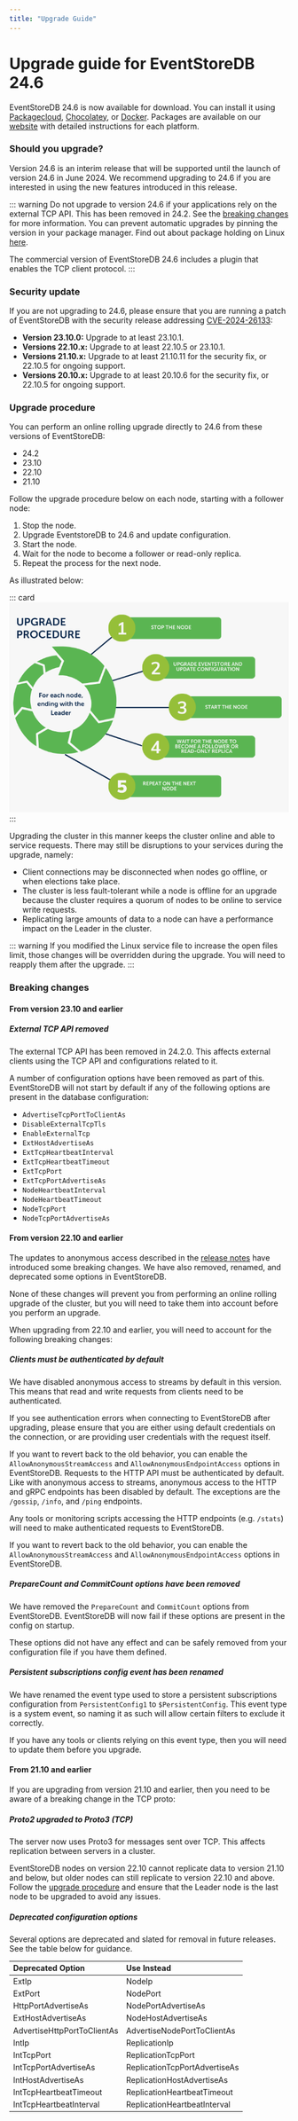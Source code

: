 ```yaml
---
title: "Upgrade Guide"
---
```


# Upgrade guide for EventStoreDB 24.6

EventStoreDB 24.6 is now available for download. You can install it using [Packagecloud](https://packagecloud.io/EventStore/EventStore-OSS), [Chocolatey](https://chocolatey.org/packages/eventstore-oss), or [Docker](https://hub.docker.com/r/eventstore/eventstore/tags?page=1&name=24.6).  Packages are available on our [website](https://www.eventstore.com/downloads) with detailed instructions for each platform.

### Should you upgrade?

Version 24.6 is an interim release that will be supported until the launch of version 24.6 in June 2024.
We recommend upgrading to 24.6 if you are interested in using the new features introduced in this release.

::: warning
Do not upgrade to version 24.6 if your applications rely on the external TCP API. This has been removed in 24.2. See the [breaking changes](#external-tcp-api-removed) for more information. You can prevent automatic upgrades by pinning the version in your package manager. Find out about package holding on Linux [here](https://askubuntu.com/questions/18654/how-to-prevent-updating-of-a-specific-package).

The commercial version of EventStoreDB 24.6 includes a plugin that enables the TCP client protocol. 
:::

### Security update

If you are not upgrading to 24.6, please ensure that you are running a patch of EventStoreDB with the security release addressing [CVE-2024-26133](https://www.eventstore.com/blog/eventstoredb-security-release-23.10-22.10-21.10-and-20.10-for-cve-2024-26133):

- **Version 23.10.0:** Upgrade to at least 23.10.1.
- **Versions 22.10.x:** Upgrade to at least 22.10.5 or 23.10.1.
- **Versions 21.10.x:** Upgrade to at least 21.10.11 for the security fix, or 22.10.5 for ongoing support.
- **Versions 20.10.x:** Upgrade to at least 20.10.6 for the security fix, or 22.10.5 for ongoing support.

### Upgrade procedure

You can perform an online rolling upgrade directly to 24.6 from these versions of EventStoreDB:
- 24.2
- 23.10
- 22.10
- 21.10

Follow the upgrade procedure below on each node, starting with a follower node:

1. Stop the node.
2. Upgrade EventstoreDB to 24.6 and update configuration.
3. Start the node.
4. Wait for the node to become a follower or read-only replica.
5. Repeat the process for the next node.

As illustrated below:

::: card
![EventStoreDB upgrade procedure for each node](./images/upgrade-procedure.png)
:::

Upgrading the cluster in this manner keeps the cluster online and able to service requests. There may still be disruptions to your services during the upgrade, namely:
- Client connections may be disconnected when nodes go offline, or when elections take place.
- The cluster is less fault-tolerant while a node is offline for an upgrade because the cluster requires a quorum of nodes to be online to service write requests.
- Replicating large amounts of data to a node can have a performance impact on the Leader in the cluster.

::: warning
If you modified the Linux service file to increase the open files limit, those changes will be overridden during the upgrade. You will need to reapply them after the upgrade.
:::

### Breaking changes

#### From version 23.10 and earlier

##### External TCP API removed

The external TCP API has been removed in 24.2.0. This affects external clients using the TCP API and configurations related to it.

A number of configuration options have been removed as part of this. EventStoreDB will not start by default if any of the following options are present in the database configuration:
- `AdvertiseTcpPortToClientAs`
- `DisableExternalTcpTls`
- `EnableExternalTcp`
- `ExtHostAdvertiseAs`
- `ExtTcpHeartbeatInterval`
- `ExtTcpHeartbeatTimeout`
- `ExtTcpPort`
- `ExtTcpPortAdvertiseAs`
- `NodeHeartbeatInterval`
- `NodeHeartbeatTimeout`
- `NodeTcpPort`
- `NodeTcpPortAdvertiseAs`

#### From version 22.10 and earlier

The updates to anonymous access described in the [release notes](https://www.eventstore.com/blog/23.10.0-release-notes) have introduced some breaking changes. We have also removed, renamed, and deprecated some options in EventStoreDB.

None of these changes will prevent you from performing an online rolling upgrade of the cluster, but you will need to take them into account before you perform an upgrade.

When upgrading from 22.10 and earlier, you will need to account for the following breaking changes:

##### Clients must be authenticated by default

We have disabled anonymous access to streams by default in this version. This means that read and write requests from clients need to be authenticated.

If you see authentication errors when connecting to EventStoreDB after upgrading, please ensure that you are either using default credentials on the connection, or are providing user credentials with the request itself.

If you want to revert back to the old behavior, you can enable the `AllowAnonymousStreamAccess` and `AllowAnonymousEndpointAccess` options in EventStoreDB.
Requests to the HTTP API must be authenticated by default.
Like with anonymous access to streams, anonymous access to the HTTP and gRPC endpoints has been disabled by default. The exceptions are the `/gossip`, `/info`, and `/ping` endpoints.

Any tools or monitoring scripts accessing the HTTP endpoints (e.g. `/stats`) will need to make authenticated requests to EventStoreDB.

If you want to revert back to the old behavior, you can enable the `AllowAnonymousStreamAccess` and `AllowAnonymousEndpointAccess` options in EventStoreDB.

##### PrepareCount and CommitCount options have been removed

We have removed the `PrepareCount` and `CommitCount` options from EventStoreDB. EventStoreDB will now fail if these options are present in the config on startup.

These options did not have any effect and can be safely removed from your configuration file if you have them defined.

##### Persistent subscriptions config event has been renamed

We have renamed the event type used to store a persistent subscriptions configuration from `PersistentConfig1` to `$PersistentConfig`. This event type is a system event, so naming it as such will allow certain filters to exclude it correctly.

If you have any tools or clients relying on this event type, then you will need to update them before you upgrade.

#### From 21.10 and earlier

If you are upgrading from version 21.10 and earlier, then you need to be aware of a breaking change in the TCP proto:

##### Proto2 upgraded to Proto3 (TCP)

The server now uses Proto3 for messages sent over TCP. This affects replication between servers in a cluster.

EventStoreDB nodes on version 22.10 cannot replicate data to version 21.10 and below, but older nodes can still replicate to version 22.10 and above.
Follow the [upgrade procedure](#upgrade-procedure) and ensure that the Leader node is the last node to be upgraded to avoid any issues.

##### Deprecated configuration options

Several options are deprecated and slated for removal in future releases. See the table below for guidance.

| Deprecated Option           | Use Instead                   |
|:----------------------------|:------------------------------|
| ExtIp                       | NodeIp                        |
| ExtPort                     | NodePort                      |
| HttpPortAdvertiseAs         | NodePortAdvertiseAs           |
| ExtHostAdvertiseAs          | NodeHostAdvertiseAs           |
| AdvertiseHttpPortToClientAs | AdvertiseNodePortToClientAs   |
| IntIp                       | ReplicationIp                 |
| IntTcpPort                  | ReplicationTcpPort            |
| IntTcpPortAdvertiseAs       | ReplicationTcpPortAdvertiseAs |
| IntHostAdvertiseAs          | ReplicationHostAdvertiseAs    |
| IntTcpHeartbeatTimeout      | ReplicationHeartbeatTimeout   |
| IntTcpHeartbeatInterval     | ReplicationHeartbeatInterval  |
